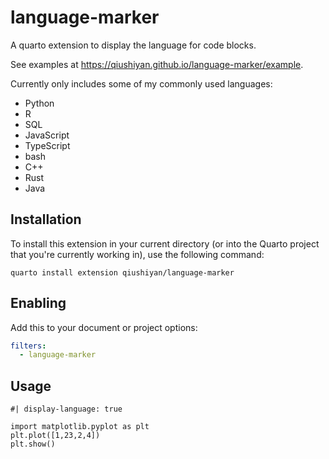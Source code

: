# language-marker

A quarto extension to display the language for code blocks.

See examples at https://qiushiyan.github.io/language-marker/example.

Currently only includes some of my commonly used languages:

- Python
- R
- SQL
- JavaScript
- TypeScript
- bash
- C++
- Rust
- Java

## Installation

To install this extension in your current directory (or into the Quarto project that you're currently working in),  use the following command:

```
quarto install extension qiushiyan/language-marker
```

## Enabling

Add this to your document or project options:

```yaml
filters:
  - language-marker
```

## Usage

```{python}
#| display-language: true

import matplotlib.pyplot as plt
plt.plot([1,23,2,4])
plt.show()
```
